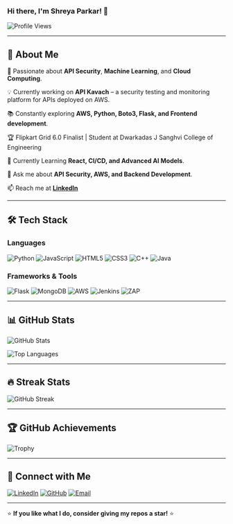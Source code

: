 ### Hi there, I'm Shreya Parkar! 👋

![Profile Views](https://komarev.com/ghpvc/?username=shreyaparkar&label=Profile%20Views&color=blueviolet&style=flat-square)

---

## 🚀 About Me

🎯 Passionate about **API Security**, **Machine Learning**, and **Cloud Computing**.

💡 Currently working on **API Kavach** – a security testing and monitoring platform for APIs deployed on AWS.

📚 Constantly exploring **AWS, Python, Boto3, Flask, and Frontend development**.

🏆 Flipkart Grid 6.0 Finalist | Student at Dwarkadas J Sanghvi College of Engineering

🌱 Currently Learning **React, CI/CD, and Advanced AI Models**.

💬 Ask me about **API Security, AWS, and Backend Development**.

📫 Reach me at **[LinkedIn](https://www.linkedin.com/in/shreya-parkar/)**

---

## 🛠️ Tech Stack

### Languages
![Python](https://img.shields.io/badge/Python-3776AB?style=for-the-badge&logo=python&logoColor=white)
![JavaScript](https://img.shields.io/badge/JavaScript-F7DF1E?style=for-the-badge&logo=javascript&logoColor=black)
![HTML5](https://img.shields.io/badge/HTML5-E34F26?style=for-the-badge&logo=html5&logoColor=white)
![CSS3](https://img.shields.io/badge/CSS3-1572B6?style=for-the-badge&logo=css3&logoColor=white)
![C++](https://img.shields.io/badge/C++-00599C?style=for-the-badge&logo=c%2B%2B&logoColor=white)
![Java](https://img.shields.io/badge/Java-007396?style=for-the-badge&logo=java&logoColor=white)

### Frameworks & Tools
![Flask](https://img.shields.io/badge/Flask-000000?style=for-the-badge&logo=flask&logoColor=white)
![MongoDB](https://img.shields.io/badge/MongoDB-47A248?style=for-the-badge&logo=mongodb&logoColor=white)
![AWS](https://img.shields.io/badge/AWS-232F3E?style=for-the-badge&logo=amazon-aws&logoColor=white)
![Jenkins](https://img.shields.io/badge/Jenkins-D24939?style=for-the-badge&logo=jenkins&logoColor=white)
![ZAP](https://img.shields.io/badge/OWASP%20ZAP-000000?style=for-the-badge&logo=owasp&logoColor=white)


---

## 📊 GitHub Stats

![GitHub Stats](https://github-readme-stats.vercel.app/api?username=shreyaparkar&show_icons=true&theme=radical)

![Top Languages](https://github-readme-stats.vercel.app/api/top-langs/?username=shreyaparkar&layout=compact&theme=radical)

---

## 🔥 Streak Stats
![GitHub Streak](https://github-readme-streak-stats.herokuapp.com/?user=shreyaparkar&theme=radical)

---

## 🏆 GitHub Achievements

![Trophy](https://github-profile-trophy.vercel.app/?username=shreyaparkar&theme=dracula)

---

## 💬 Connect with Me

[![LinkedIn](https://img.shields.io/badge/LinkedIn-0A66C2?style=for-the-badge&logo=linkedin&logoColor=white)](https://www.linkedin.com/in/shreya-parkar/)
[![GitHub](https://img.shields.io/badge/GitHub-181717?style=for-the-badge&logo=github&logoColor=white)](https://github.com/ShreyaCtrl)
[![Email](https://img.shields.io/badge/Email-D14836?style=for-the-badge&logo=gmail&logoColor=white)](mailto:shreya.parkar.197@gmail.com)

---

⭐ **If you like what I do, consider giving my repos a star!** ⭐

